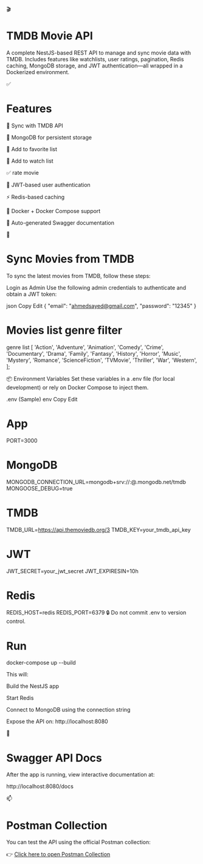 🎬 
# TMDB Movie API
A complete NestJS-based REST API to manage and sync movie data with TMDB. Includes features like watchlists, user ratings, pagination, Redis caching, MongoDB storage, and JWT authentication—all wrapped in a Dockerized environment.

✅ 
# Features

🔄 Sync with TMDB API

🧾 MongoDB for persistent storage

🧾 Add to favorite list

🧾 Add to watch list

✅ rate movie

🔐 JWT-based user authentication

⚡ Redis-based caching

🐳 Docker + Docker Compose support

📑 Auto-generated Swagger documentation


🔄 
# Sync Movies from TMDB
To sync the latest movies from TMDB, follow these steps:

Login as Admin
Use the following admin credentials to authenticate and obtain a JWT token:

json
Copy
Edit
{
  "email": "ahmedsayed@gmail.com",
  "password": "12345"
}

# Movies list genre filter
 genre list
 [
  'Action',
  'Adventure',
  'Animation',
  'Comedy',
  'Crime',
  'Documentary',
  'Drama',
  'Family',
  'Fantasy',
  'History',
  'Horror',
  'Music',
  'Mystery',
  'Romance',
  'ScienceFiction',
  'TVMovie',
  'Thriller',
  'War',
  'Western',
];


📦 Environment Variables
Set these variables in a .env file (for local development) or rely on Docker Compose to inject them.

.env (Sample)
env
Copy
Edit
# App
PORT=3000

# MongoDB
MONGODB_CONNECTION_URL=mongodb+srv://<username>:<password>@<cluster>.mongodb.net/tmdb
MONGOOSE_DEBUG=true

# TMDB
TMDB_URL=https://api.themoviedb.org/3
TMDB_KEY=your_tmdb_api_key

# JWT
JWT_SECRET=your_jwt_secret
JWT_EXPIRESIN=10h

# Redis
REDIS_HOST=redis
REDIS_PORT=6379
🔒 Do not commit .env to version control.


# Run
docker-compose up --build


This will:

Build the NestJS app

Start Redis

Connect to MongoDB using the connection string

Expose the API on: http://localhost:8080

📘 
# Swagger API Docs
After the app is running, view interactive documentation at:

http://localhost:8080/docs



📫 
# Postman Collection

You can test the API using the official Postman collection:

👉 [Click here to open Postman Collection](https://lively-flare-406131.postman.co/workspace/Team-Workspace~9567830d-455b-4f82-83cb-9e559dc2ee26/collection/30527112-2efb71f9-d955-45d5-8b40-638c20461a5d?action=share&creator=30527112)

